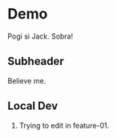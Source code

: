 # Demo

Pogi si Jack.
Sobra!

## Subheader

Believe me.

## Local Dev 

1. Trying to edit in feature-01.